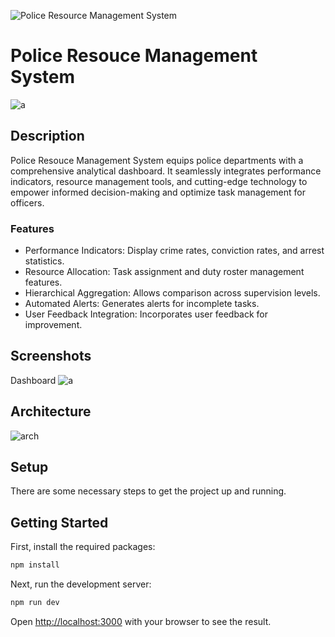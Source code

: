 ![Police Resource Management System](https://github.com/anmolwadhwaxx/ksp5/assets/94642300/12c30b32-1135-48a9-927a-b2308e8ecd33)

# Police Resouce Management System
![a](https://github.com/anmolwadhwaxx/ksp5/assets/94642300/b32d8cd5-48c5-49e5-b3af-28a75b39d907)

## Description

Police Resouce Management System equips police departments with a comprehensive analytical dashboard. It seamlessly integrates performance indicators, resource management tools, and cutting-edge technology to empower informed decision-making and optimize task management for officers.

### Features

- Performance Indicators: Display crime rates, conviction rates, and arrest statistics.
- Resource Allocation: Task assignment and duty roster management features.
- Hierarchical Aggregation: Allows comparison across supervision levels.
- Automated Alerts: Generates alerts for incomplete tasks.
- User Feedback Integration: Incorporates user feedback for improvement.

## Screenshots

Dashboard
![a](https://github.com/anmolwadhwaxx/ksp5/assets/94642300/51011b38-3376-416c-9372-95782727e4af)

## Architecture
![arch](https://github.com/anmolwadhwaxx/ksp5/assets/94642300/7a5c9b14-729b-4224-92f6-78640a60eb0b)



## Setup

There are some necessary steps to get the project up and running.

## Getting Started

First, install the required packages:

```bash
npm install
```

Next, run the development server:

```bash
npm run dev
```

Open [http://localhost:3000](http://localhost:3000) with your browser to see the result.
